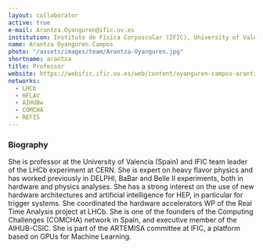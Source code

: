 ```yaml
---
layout: collaborator
active: true
e-mail: Arantza.Oyanguren@ific.uv.es
institution: Instituto de Física Corpuscular (IFIC), University of Valencia
name: Arantza Oyanguren Campos
photo: "/assets/images/team/Arantza-Oyanguren.jpg"
shortname: arantza
title: Professor
website: https://webific.ific.uv.es/web/content/oyanguren-campos-arantza
networks:
  - LHCb
  - HFLAV
  - AIHUBw
  - COMCHA
  - REFIS
---
```


### Biography
She is professor at the University of Valencia (Spain) and IFIC team leader of the LHCb experiment at CERN. She is expert on heavy flavor physics and has worked previously in DELPHI, BaBar and Belle II experiments, both in hardware and physics analyses.
She has a strong interest on the use of new hardware architectures and artificial intelligence for HEP, in particular for trigger systems. She coordinated the hardware accelerators WP of the Real Time Analysis project at LHCb. She is one of the founders of the Computing Challenges (COMCHA) network in Spain, and executive member of the AIHUB-CSIC. She is part of the ARTEMISA committee at IFIC, a platform based on GPUs for Machine Learning.


